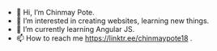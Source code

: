 - 👋 Hi, I’m Chinmay Pote.
- 👀 I’m interested in creating websites, learning new things.
- 🌱 I’m currently learning Angular JS.
- 📫 How to reach me https://linktr.ee/chinmaypote18 .

<!---
chinmaypote18/chinmaypote18 is a ✨ special ✨ repository because its `README.md` (this file) appears on your GitHub profile.
You can click the Preview link to take a look at your changes.
--->
